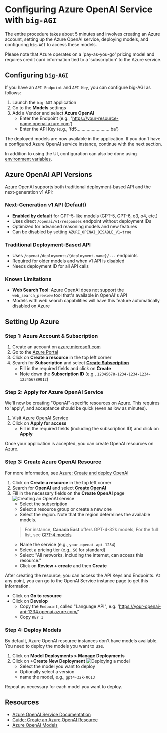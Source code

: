 # Configuring Azure OpenAI Service with `big-AGI`

The entire procedure takes about 5 minutes and involves creating an Azure account,
setting up the Azure OpenAI service, deploying models, and configuring `big-AGI`
to access these models.

Please note that Azure operates on a 'pay-as-you-go' pricing model and requires
credit card information tied to a 'subscription' to the Azure service.

## Configuring `big-AGI`

If you have an `API Endpoint` and `API Key`, you can configure big-AGI as follows:

1. Launch the `big-AGI` application
2. Go to the **Models** settings
3. Add a Vendor and select **Azure OpenAI**
    - Enter the Endpoint (e.g., 'https://your-resource-name.openai.azure.com')
    - Enter the API Key (e.g., 'fd5...........................ba')

The deployed models are now available in the application. If you don't have a configured
Azure OpenAI service instance, continue with the next section.

In addition to using the UI, configuration can also be done using
[environment variables](environment-variables.md).

## Azure OpenAI API Versions

Azure OpenAI supports both traditional deployment-based API and the next-generation v1 API:

### Next-Generation v1 API (Default)
- **Enabled by default** for GPT-5-like models (GPT-5, GPT-6, o3, o4, etc.)
- Uses direct `/openai/v1/responses` endpoint without deployment IDs
- Optimized for advanced reasoning models and new features
- Can be disabled by setting `AZURE_OPENAI_DISABLE_V1=true`

### Traditional Deployment-Based API
- Uses `/openai/deployments/{deployment-name}/...` endpoints
- Required for older models and when v1 API is disabled
- Needs deployment ID for all API calls

### Known Limitations
- **Web Search Tool**: Azure OpenAI does not support the `web_search_preview` tool that's available in OpenAI's API
- Models with web search capabilities will have this feature automatically disabled on Azure

## Setting Up Azure

### Step 1: Azure Account & Subscription

1. Create an account on [azure.microsoft.com](https://azure.microsoft.com/en-us/)
2. Go to the [Azure Portal](https://portal.azure.com/)
3. Click on **Create a resource** in the top left corner
4. Search for **Subscription** and select **[Create Subscription](https://portal.azure.com/#create/Microsoft.Subscription)**
    - Fill in the required fields and click on **Create**
    - Note down the **Subscription ID** (e.g., `12345678-1234-1234-1234-123456789012`)

### Step 2: Apply for Azure OpenAI Service

We'll now be creating "OpenAI"-specific resources on Azure. This requires to 'apply',
and acceptance should be quick (even as low as minutes).

1. Visit [Azure OpenAI Service](https://aka.ms/azure-openai)
2. Click on **Apply for access**
    - Fill in the required fields (including the subscription ID) and click on **Apply**

Once your application is accepted, you can create OpenAI resources on Azure.

### Step 3: Create Azure OpenAI Resource

For more information, see [Azure: Create and deploy OpenAI](https://learn.microsoft.com/en-us/azure/ai-services/openai/how-to/create-resource?pivots=web-portal)

1. Click on **Create a resource** in the top left corner
2. Search for **OpenAI** and select **[Create OpenAI](https://portal.azure.com/#create/Microsoft.CognitiveServicesOpenAI)**
3. Fill in the necessary fields on the **Create OpenAI** page
   ![Creating an OpenAI service](pixels/config-azure-openai-create.png)
    - Select the subscription
    - Select a resource group or create a new one
    - Select the region. Note that the region determines the available models.
   > For instance, **Canada East** offers GPT-4-32k models, For the full list, see [GPT-4 models](https://learn.microsoft.com/en-us/azure/ai-services/openai/concepts/models)
    - Name the service (e.g., `your-openai-api-1234`)
    - Select a pricing tier (e.g., `S0` for standard)
    - Select: "All networks, including the internet, can access this resource."
    - Click on **Review + create** and then **Create**

After creating the resource, you can access the API Keys and Endpoints. At any point, you can go to
the OpenAI Service instance page to get this information.

- Click on **Go to resource**
- Click on **Develop**
    - Copy the `Endpoint`, called "Language API", e.g. 'https://your-openai-api-1234.openai.azure.com/'
    - Copy `KEY 1`

### Step 4: Deploy Models

By default, Azure OpenAI resource instances don't have models available. You need to deploy the models you want to use.

1. Click on **Model Deployments > Manage Deployments**
2. Click on **+Create New Deployment**
   ![Deploying a model](pixels/config-azure-openai-deploy.png)
    - Select the model you want to deploy
    - Optionally select a version
    - name the model, e.g., `gpt4-32k-0613`

Repeat as necessary for each model you want to deploy.

## Resources

- [Azure OpenAI Service Documentation](https://learn.microsoft.com/en-us/azure/ai-services/openai/)
- [Guide: Create an Azure OpenAI Resource](https://learn.microsoft.com/en-us/azure/ai-services/openai/how-to/create-resource?pivots=web-portal)
- [Azure OpenAI Models](https://learn.microsoft.com/en-us/azure/ai-services/openai/concepts/models)